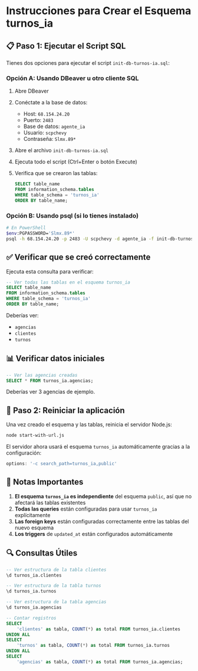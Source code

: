 # Instrucciones para Crear el Esquema turnos_ia

## 📋 Paso 1: Ejecutar el Script SQL

Tienes dos opciones para ejecutar el script `init-db-turnos-ia.sql`:

### Opción A: Usando DBeaver u otro cliente SQL

1. Abre DBeaver
2. Conéctate a la base de datos:
   - Host: `68.154.24.20`
   - Puerto: `2483`
   - Base de datos: `agente_ia`
   - Usuario: `scpchevy`
   - Contraseña: `Slmx.89*`

3. Abre el archivo `init-db-turnos-ia.sql`
4. Ejecuta todo el script (Ctrl+Enter o botón Execute)
5. Verifica que se crearon las tablas:
   ```sql
   SELECT table_name 
   FROM information_schema.tables 
   WHERE table_schema = 'turnos_ia' 
   ORDER BY table_name;
   ```

### Opción B: Usando psql (si lo tienes instalado)

```bash
# En PowerShell
$env:PGPASSWORD='Slmx.89*'
psql -h 68.154.24.20 -p 2483 -U scpchevy -d agente_ia -f init-db-turnos-ia.sql
```

## ✅ Verificar que se creó correctamente

Ejecuta esta consulta para verificar:

```sql
-- Ver todas las tablas en el esquema turnos_ia
SELECT table_name 
FROM information_schema.tables 
WHERE table_schema = 'turnos_ia' 
ORDER BY table_name;
```

Deberías ver:
- `agencias`
- `clientes`
- `turnos`

## 📊 Verificar datos iniciales

```sql
-- Ver las agencias creadas
SELECT * FROM turnos_ia.agencias;
```

Deberías ver 3 agencias de ejemplo.

## 🚀 Paso 2: Reiniciar la aplicación

Una vez creado el esquema y las tablas, reinicia el servidor Node.js:

```bash
node start-with-url.js
```

El servidor ahora usará el esquema `turnos_ia` automáticamente gracias a la configuración:
```typescript
options: '-c search_path=turnos_ia,public'
```

## 📝 Notas Importantes

1. **El esquema `turnos_ia` es independiente** del esquema `public`, así que no afectará las tablas existentes
2. **Todas las queries** están configuradas para usar `turnos_ia` explícitamente
3. **Las foreign keys** están configuradas correctamente entre las tablas del nuevo esquema
4. **Los triggers** de `updated_at` están configurados automáticamente

## 🔍 Consultas Útiles

```sql
-- Ver estructura de la tabla clientes
\d turnos_ia.clientes

-- Ver estructura de la tabla turnos
\d turnos_ia.turnos

-- Ver estructura de la tabla agencias
\d turnos_ia.agencias

-- Contar registros
SELECT 
    'clientes' as tabla, COUNT(*) as total FROM turnos_ia.clientes
UNION ALL
SELECT 
    'turnos' as tabla, COUNT(*) as total FROM turnos_ia.turnos
UNION ALL
SELECT 
    'agencias' as tabla, COUNT(*) as total FROM turnos_ia.agencias;
```
